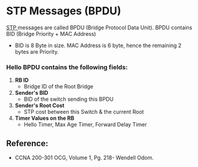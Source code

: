 # STP Messages \(BPDU\)

[STP ](https://app.gitbook.com/@mudassirs46/s/network-fundamentals/~/drafts/-MRZ8l67L5MHnaQIEh9W/stp-spanning-tree-protocol)messages are called BPDU \(Bridge Protocol Data Unit\). BPDU contains BID \(Bridge Priority + MAC Address\)

* BID is 8 Byte in size. MAC Address is 6 byte, hence the remaining 2 bytes are Priority.

### Hello BPDU contains the following fields:

1. **RB ID**
   * Bridge ID of the Root Bridge
2. **Sender's BID**
   * BID of the switch sending this BPDU
3. **Sender's Root Cost**
   * STP cost between this Switch & the current Root
4. **Timer Values on the RB**
   * Hello Timer, Max Age Timer, Forward Delay Timer

## Reference:

* CCNA 200-301 OCG, Volume 1, Pg. 218- Wendell Odom.

